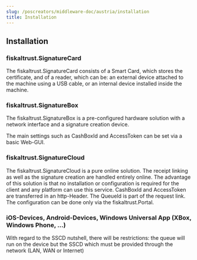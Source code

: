 ```yaml
---
slug: /poscreators/middleware-doc/austria/installation
title: Installation
---
```


## Installation

### fiskaltrust.SignatureCard

The fiskaltrust.SignatureCard consists of a Smart Card, which stores the certificate, and of a reader, which can be: an external device attached to the machine using a USB cable, or an internal device installed inside the machine.

### fiskaltrust.SignatureBox

The fiskaltrust.SignatureBox is a pre-configured hardware solution with a network interface and a signature creation device.

The main settings such as CashBoxId and AccessToken can be set via a basic Web-GUI.

### fiskaltrust.SignatureCloud

The fiskaltrust.SignatureCloud is a pure online solution. The receipt linking as well as the signature creation are handled entirely online. The advantage of this solution is that no installation or configuration is required for the client and any platform can use this service. CashBoxId and AccessToken are transferred in an http-Header. The QueueId is part of the request link. The configuration can be done only via the fiskaltrust.Portal.

### iOS-Devices, Android-Devices, Windows Universal App (XBox, Windows Phone, …)

With regard to the SSCD nutshell, there will be restrictions: the queue will run on the device but the SSCD which must be provided through the network (LAN, WAN or Internet)
